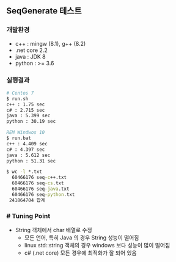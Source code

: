 ## SeqGenerate 테스트 

### 개발환경 
- c++ : mingw (8.1), g++ (8.2)
- .net core 2.2
- java : JDK 8
- python : >= 3.6 

### 실행결과 

```bash
# Centos 7
$ run.sh   
c++ : 1.75 sec
c# : 2.715 sec
java : 5.399 sec
python : 30.19 sec  
```

```bat
REM Windwos 10
$ run.bat
c++ : 4.409 sec
c# : 4.397 sec
java : 5.612 sec
python : 51.31 sec   
```

```bat
$ wc -l *.txt
  60466176 seq-c++.txt
  60466176 seq-cs.txt
  60466176 seq-java.txt
  60466176 seq-python.txt
 241864704 합계
```

### # Tuning Point
- String 객체에서 char 배열로 수정 
    - 모든 언어, 특히 Java 의 경우 String 성능이 떨어짐 
    - linux std::string 객체의 경우 windows 보다 성능이 많이 떨어짐 
    - c# (.net core) 모든 경우에 최적화가 잘 되어 있음
